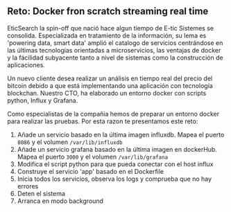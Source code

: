 ## Reto: Docker fron scratch streaming real time

EticSearch la spin-off que nació hace algun tiempo de E-tic Sistemes se consolida. Especializada en tratamiento de la información, su lema es 'powering data, smart data' amplió el catalogo de servicios centrándose en las últimas tecnologías orientadas a microservicios, las ventajas de docker y la fácilidad subyacente tanto a nivel de sistemas como la construcción de aplicaciones.

Un nuevo cliente desea realizar un análisis en tiempo real del precio del bitcoin debido a que está implementando una aplicación con tecnología blockchan. Nuestro CTO, ha elaborado un entorno docker con scripts python, Influx y Grafana.

Como especialistas de la compañia hemos de preparar un entorno docker para realizar las pruebas. Por esta razon te presentamos este reto:

1. Añade un servicio basado en la última imagen influxdb. Mapea el puerto `8086` y el volumen `/var/lib/influxdb`
2. Añade un servicio grafana basado en la última imagen en dockerHub. Mapea el puerto `3000` y el volumen `/var/lib/grafana`
3. Modifica el script python para que pueda conectar con el host influx 
4. Construye el servicio 'app' basado en el Dockerfile
5. Inicia todos los servicios, observa los logs y comprueba que no hay errores
6. Deten el sistema
7. Arranca en modo background

